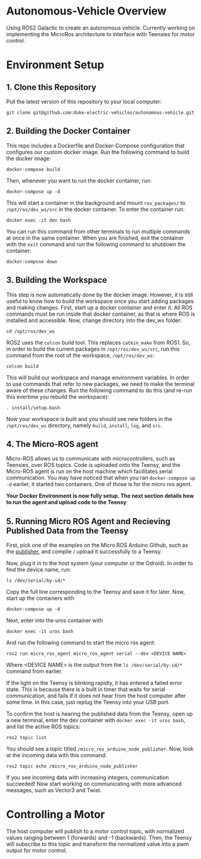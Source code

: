 # Autonomous-Vehicle Overview

Using ROS2 Galactic to create an autonomous vehicle. Currently working on implementing the MicroRos architecture to interface with Teensies for motor control.

# Environment Setup

## 1. Clone this Repository
Pull the latest version of this repository to your local computer:
```
git clone git@github.com:duke-electric-vehicles/autonomous-vehicle.git
```

## 2. Building the Docker Container
This repo includes a Dockerfile and Docker-Compose configuration that configures our custom docker image. Run the following command to build the docker image:
```
docker-compose build
```
Then, whenever you want to run the docker container, run:
```
docker-compose up -d
```
This will start a container in the background and mount `ros_packages/` to `/opt/ros/dev_ws/src` in the docker container. To enter the container run:
```
docker exec -it dev bash
```
You can run this command from other terminals to run multiple commands at once in the same container. When you are finished, exit the container with the ```exit``` command and run the following command to shutdown the container:
```
docker-compose down
```
## 3. Building the Workspace
This step is now automatically done by the docker image. However, it is still useful to know how to build the workspace once you start adding packages and making changes. First, start up a docker container and enter it. All ROS commands must be run inside that docker container, as that is where ROS is installed and accessible. Now, change directory into the dev_ws folder:
```
cd /opt/ros/dev_ws
```
ROS2 uses the `colcon` build tool. This replaces `catkin_make` from ROS1. So, in order to build the current packages in `/opt/ros/dev_ws/src`, run this command from the root of the workspace, `/opt/ros/dev_ws`:
```
colcon build
```
This will build our workspace and manage environment variables. In order to use commands that refer to new packages, we need to make the terminal aware of these changes. Run the following command to do this (and re-run this evertime you rebuild the workspace):
```
. install/setup.bash
```
Now your workspace is built and you should see new folders in the `/opt/ros/dev_ws` directory, namely `build`, `install`, `log`, and `src`.

## 4. The Micro-ROS agent
Micro-ROS allows us to communicate with microcontrollers, such as Teensies, over ROS topics. Code is uploaded onto the Teensy, and the Micro-ROS agent is run on the host machine which facilitates serial communication. You may have noticed that when you ran `docker-compose up -d` earlier, it started two containers. One of those is for the micro ros agent.


**Your Docker Environment is now fully setup. The next section details how to run the agent and upload code to the Teensy**

## 5. Running Micro ROS Agent and Recieving Published Data from the Teensy

First, pick one of the examples on the Micro ROS Arduino Github, such as the [publisher](https://github.com/micro-ROS/micro_ros_arduino/blob/foxy/examples/micro-ros_publisher/micro-ros_publisher.ino), and complie / upload it successfully to a Teensy.

Now, plug it in to the host system (your computer or the Odroid). In order to find the device name, run:
```
ls /dev/serial/by-id/*
```
Copy the full line corresponding to the Teensy and save it for later. Now, start up the containers with
```
docker-compose up -d
```

Next, enter into the uros container with
```
docker exec -it uros bash
```
And run the following command to start the micro ros agent:
```
ros2 run micro_ros_agent micro_ros_agent serial --dev <DEVICE NAME>
```
Where \<DEVICE NAME\> is the output from the `ls /dev/serial/by-id/*` command from earlier.

If the light on the Teensy is blinking rapidly, it has entered a failed error state. This is because there is a built in timer that waits for serial communication, and fails if it does not hear from the host computer after some time. In this case, just replug the Teensy into your USB port.

To confirm the host is hearing the published data from the Teensy, open up a new terminal, enter the dev container with `docker exec -it uros bash`, and list the active ROS topics:
```
ros2 topic list
```
You should see a topic titled `/micro_ros_arduino_node_publisher`. Now, look at the incoming data with this command:
```
ros2 topic echo /micro_ros_arduino_node_publisher
```
If you see incoming data with increasing integers, communication succeeded! Now start working on communicating with more advanced messages, such as Vector3 and Twist.

# Controlling a Motor
The host computer will publish to a motor control topic, with normalized values ranging between 1 (forwards) and -1 (backwards). Then, the Teensy will subscribe to this topic and transform the normalized value into a pwm output for motor control.
